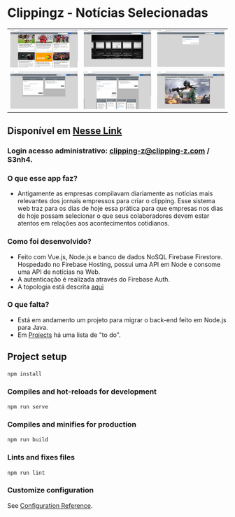 # Clippingz - Notícias Selecionadas


<table>
	<tr>
		<td>
			<img src="https://github.com/marcelorvergara/Clippingz/blob/main/MiscFiles/captura-1.png"> 
		</td>
		<td>
			<img src="https://github.com/marcelorvergara/Clippingz/blob/main/MiscFiles/Captura-2.png">
		</td>
		<td>
			<img src="https://github.com/marcelorvergara/Clippingz/blob/main/MiscFiles/Captura-3.png">
		</td>
	</tr>
	<tr>
		<td>
			<img src="https://github.com/marcelorvergara/Clippingz/blob/main/MiscFiles/Captura-4.png"> 
		</td>
		<td>
			<img src="https://github.com/marcelorvergara/Clippingz/blob/main/MiscFiles/Captura-5.png">
		</td>
		<td>
			<img src="https://github.com/marcelorvergara/Clippingz/blob/main/MiscFiles/Captura-6.png">
		</td>
	</tr>
</table>	

## Disponível em <a href="https://clipping-z.web.app/">Nesse Link</a>
### Login acesso administrativo: clipping-z@clipping-z.com / S3nh4.

### O que esse app faz?

- Antigamente as empresas compilavam diariamente as notícias mais relevantes dos jornais empressos para criar o clipping. Esse sistema web traz para os dias de hoje essa prática para que empresas nos dias de hoje possam selecionar o que seus colaboradores devem estar atentos em relações aos acontecimentos cotidianos.

### Como foi desenvolvido?

- Feito com Vue.js, Node.js e banco de dados NoSQL Firebase Firestore. Hospedado no Firebase Hosting, possui uma API em Node e consome uma API de notícias na Web. 
- A autenticação é realizada através do Firebase Auth.
- A topologia está descrita <a href="https://github.com/marcelorvergara/Clippingz/blob/main/MiscFiles/Clippingz%20API.pdf"> aqui</a>	

### O que falta?

- Está em andamento um projeto para migrar o back-end feito em Node.js para Java.
- Em <a href="https://github.com/marcelorvergara/Clippingz/projects">Projects</a> há uma lista de "to do".

## Project setup
```
npm install
```

### Compiles and hot-reloads for development
```
npm run serve
```

### Compiles and minifies for production
```
npm run build
```

### Lints and fixes files
```
npm run lint
```

### Customize configuration
See [Configuration Reference](https://cli.vuejs.org/config/).
